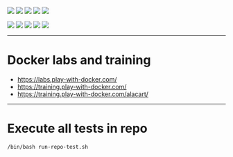 ![](https://img.shields.io/badge/language-docker-blue)
![](https://img.shields.io/badge/technology-docker,%20swarm-blue)
![](https://img.shields.io/badge/development%20year-2020-orange)
![](https://img.shields.io/badge/contributor-shijian%20su-purple)
![](https://img.shields.io/badge/license-MIT-lightgrey)

![](https://img.shields.io/github/languages/top/shijiansu/docker)
![](https://img.shields.io/github/languages/count/shijiansu/docker)
![](https://img.shields.io/github/languages/code-size/shijiansu/docker)
![](https://img.shields.io/github/repo-size/shijiansu/docker)
![](https://img.shields.io/github/last-commit/shijiansu/docker?color=red)

--------------------------------------------------------------------------------

# Docker labs and training

- https://labs.play-with-docker.com/
- https://training.play-with-docker.com/
- https://training.play-with-docker.com/alacart/

--------------------------------------------------------------------------------

# Execute all tests in repo

`/bin/bash run-repo-test.sh`
